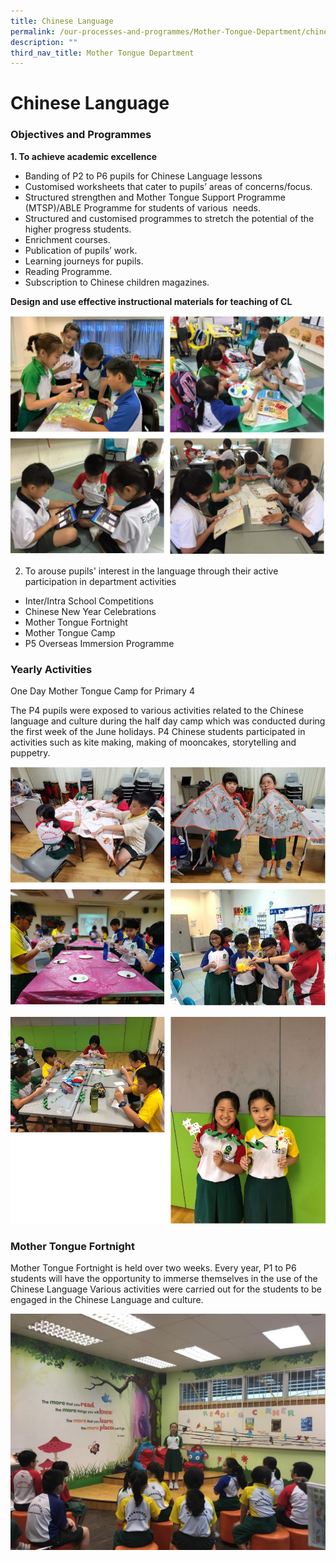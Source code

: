 ```yaml
---
title: Chinese Language
permalink: /our-processes-and-programmes/Mother-Tongue-Department/chinese-language
description: ""
third_nav_title: Mother Tongue Department
---
```

# **Chinese Language**

### Objectives and Programmes

**1\. To achieve academic excellence**

*   Banding of P2 to P6 pupils for Chinese Language lessons
*   Customised worksheets that cater to pupils’ areas of concerns/focus.
*   Structured strengthen and Mother Tongue Support Programme (MTSP)/ABLE Programme for students of various  needs.
*   Structured and customised programmes to stretch the potential of the higher progress students.
*   Enrichment courses.
*   Publication of pupils’ work.
*   Learning journeys for pupils.
*   Reading Programme.
*   Subscription to Chinese children magazines.

**Design and use effective instructional materials for teaching of CL**

![](/images/CL.jpg)

2. To arouse pupils' interest in the language through their active participation in department activities 

* Inter/Intra School Competitions 
* Chinese New Year Celebrations 
* Mother Tongue Fortnight
* Mother Tongue Camp
* P5 Overseas Immersion Programme

### Yearly Activities

One Day Mother Tongue Camp for Primary 4  

The P4 pupils were exposed to various activities related to the Chinese language and culture during the half day camp which was conducted during the first week of the June holidays. P4 Chinese students participated in activities such as kite making, making of mooncakes, storytelling and puppetry.

![](/images/CL1.jpg)

![](/images/CL2.jpg)

### Mother Tongue Fortnight

Mother Tongue Fortnight is held over two weeks. Every year, P1 to P6 students will have the opportunity to immerse themselves in the use of the Chinese Language Various activities were carried out for the students to be engaged in the Chinese Language and culture.

![](/images/CL%20Dept%2011.png)

